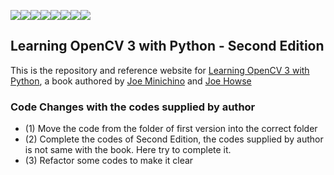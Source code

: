 [![](https://sourcerer.io/fame/arpitj07/arpitj07/OpenCV-with-Python/images/0)](https://sourcerer.io/fame/arpitj07/arpitj07/OpenCV-with-Python/links/0)[![](https://sourcerer.io/fame/arpitj07/arpitj07/OpenCV-with-Python/images/1)](https://sourcerer.io/fame/arpitj07/arpitj07/OpenCV-with-Python/links/1)[![](https://sourcerer.io/fame/arpitj07/arpitj07/OpenCV-with-Python/images/2)](https://sourcerer.io/fame/arpitj07/arpitj07/OpenCV-with-Python/links/2)[![](https://sourcerer.io/fame/arpitj07/arpitj07/OpenCV-with-Python/images/3)](https://sourcerer.io/fame/arpitj07/arpitj07/OpenCV-with-Python/links/3)[![](https://sourcerer.io/fame/arpitj07/arpitj07/OpenCV-with-Python/images/4)](https://sourcerer.io/fame/arpitj07/arpitj07/OpenCV-with-Python/links/4)[![](https://sourcerer.io/fame/arpitj07/arpitj07/OpenCV-with-Python/images/5)](https://sourcerer.io/fame/arpitj07/arpitj07/OpenCV-with-Python/links/5)[![](https://sourcerer.io/fame/arpitj07/arpitj07/OpenCV-with-Python/images/6)](https://sourcerer.io/fame/arpitj07/arpitj07/OpenCV-with-Python/links/6)[![](https://sourcerer.io/fame/arpitj07/arpitj07/OpenCV-with-Python/images/7)](https://sourcerer.io/fame/arpitj07/arpitj07/OpenCV-with-Python/links/7)
## Learning OpenCV 3 with Python - Second Edition

This is the repository and reference website for [Learning OpenCV 3 with Python](https://www.packtpub.com/application-development/learning-opencv-3-computer-vision-python-second-edition), a book authored by [Joe Minichino](https://github.com/techfort) and [Joe Howse](https://github.com/JoeHowse)

### Code Changes with the codes supplied by author
* (1) Move the code from the folder of first version into the correct folder
* (2) Complete the codes of Second Edition, the codes supplied by author is not same with the book. Here try to complete it.
* (3) Refactor some codes to make it clear
